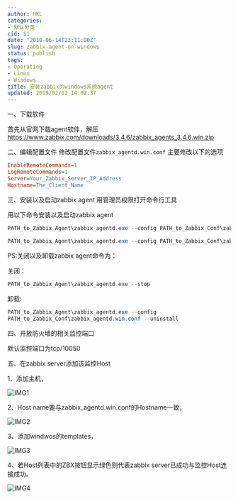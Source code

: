 ```yaml
---
author: HKL
categories:
- 默认分类
cid: 51
date: "2018-06-14T23:11:00Z"
slug: zabbix-agent-on-windows
status: publish
tags:
- Operating
- Linux
- Windows
title: 安装zabbix的windows系统agent
updated: 2019/02/12 14:02:37
---
```



一、下载软件

首先从官网下载agent软件，解压
https://www.zabbix.com/downloads/3.4.6/zabbix_agents_3.4.6.win.zip

二、编辑配置文件
修改配置文件`zabbix_agentd.win.conf` 主要修改以下的选项


<!--more-->

```ini
EnableRemoteCommands=1
LogRemoteCommands=1
Server=Your_Zabbix_Server_IP_Address
Hostname=The_Client_Name
```

三、安装以及启动zabbix agent
用管理员权限打开命令行工具

用以下命令安装以及启动zabbix agent

```powershell
PATH_to_Zabbix_Agent\zabbix_agentd.exe --config PATH_to_Zabbix_Conf\zabbix_agentd.win.conf --install
    
PATH_to_Zabbix_Agent\zabbix_agentd.exe --config PATH_to_Zabbix_Conf\zabbix_agentd.win.conf --start
```

PS:关闭以及卸载zabbix agent命令为：

关闭：

```powershell
PATH_to_Zabbix_Agent\zabbix_agentd.exe --stop
```

卸载:

```powershell
PATH_to_Zabbix_Agent\zabbix_agentd.exe --config
PATH_to_Zabbix_Conf\zabbix_agentd.win.conf --uninstall
```

四、开放防火墙的相关监控端口

默认监控端口为tcp/10050

五、在zabbix server添加该监控Host

1、添加主机， 

![IMG1][1]

2、Host name要与zabbix_agentd.win.conf的Hostname一致，

![IMG2][2]

3、添加windwos的templates，
 
![IMG3][3]

4、若Host列表中的ZBX按钮显示绿色则代表zabbix server已成功与监控Host连接成功。 

![IMG4][4]


  [1]: https://cdn.jsdelivr.net/gh/hkl0/blog-photo/2018/06/alhwk2458n.jpeg
  [2]: https://cdn.jsdelivr.net/gh/hkl0/blog-photo/2018/06/tvu6bi6ngt.jpeg
  [3]: https://cdn.jsdelivr.net/gh/hkl0/blog-photo/2018/06/flr5rh6jyo.jpeg
  [4]: https://cdn.jsdelivr.net/gh/hkl0/blog-photo/2018/06/8anqfei98f.jpeg